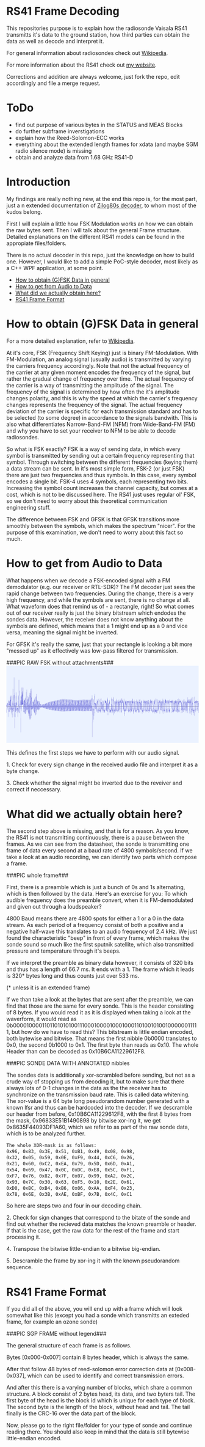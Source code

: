 # RS41 Frame Decoding
This repositories purpose is to explain how the radiosonde Vaisala RS41 transmitts it's data to the ground station, how third parties can obtain the data as well as decode and interpret it.

For general information about radiosondes check out [Wikipedia](https://de.wikipedia.org/wiki/Radiosonde).

For more information about the RS41 check out [my website](https://sondehunt.de).

Corrections and addition are always welcome, just fork the repo, edit accordingly and file a merge request.

# ToDo
* find out purpose of various bytes in the STATUS and MEAS Blocks
* do further subframe inverstigations
* explain how the Reed-Solomon-ECC works
* everything about the extended length frames for xdata (and maybe SGM radio silence mode) is missing
* obtain and analyze data from 1.68 GHz RS41-D

# Introduction

My findings are really nothing new, at the end this repo is, for the most part, just a n extended documentation of [Zilog80s decoder](https://github.com/rs1729/RS), to whom most of the kudos belong.

First I will explain a little how FSK Modulation works an how we can obtain the raw bytes sent. Then I will talk about the general Frame structure. Detailed explanations on the different RS41 models can be found in the appropiate files/folders.

There is no actual decoder in this repo, just the knowledge on how to build one.  However, I would like to add a simple PoC-style decoder, most likely as a C++ WPF application, at some point.

* [How to obtain (G)FSK Data in general](#how-to-obtain-gfsk-data-in-general)
* [How to get from Audio to Data](#how-to-get-from-audio-to-data)
* [What did we actually obtain here?](#what-did-we-actually-obtain-here)
* [RS41 Frame Format](#rs41-frame-format)

# How to obtain (G)FSK Data in general
For a more detailed explanation, refer to [Wikipedia](https://en.wikipedia.org/wiki/Frequency-shift_keying).

At it's core, FSK (Frequency Shift Keying) just is binary FM-Modulation. With FM-Modulation, an analog signal (usually audio) is transmitted by varying the carriers frequency accordingly. Note that not the actual frequency of the carrier at any given moment encodes the frequency of the signal, but rather the gradual change of frequency over time. The actual frequency of the carrier is a way of transmitting the amplitude of the signal. The frequency of the signal is determined by how often the it's amplitude changes polarity, and this is why the speed at which the carrier's frequency changes represents the frequency of the signal. The actual frequency deviation of the carrier is specific for each transmission standard and has to be selected (to some degree) in accordance to the signals bandwith. This is also what differentiates Narrow-Band-FM (NFM) from Wide-Band-FM (FM) and why you have to set your receiver to NFM to be able to decode radiosondes.

So what is FSK exactly? FSK is a way of sending data, in which every symbol is transmitted by sending out a certain frequency representing that symbol. Through switching between the different frequencies (keying them) a data stream can be sent. In it's most simple form, FSK-2 (or just FSK) there are just two frequencies and thus symbols. In this case, every symbol encodes a single bit. FSK-4 uses 4 symbols, each representing two bits. Increasing the symbol count increases the channel capacity, but comes at a cost, which is not to be discussed here. The RS41 just uses regular ol' FSK, so we don't need to worry about this theoretical communication engineering stuff.

The difference between FSK and GFSK is that GFSK transitions more smoothly between the symbols, which makes the spectrum "nicer". For the purpose of this examination, we don't need to worry about this fact so much.

# How to get from Audio to Data

What happens when we decode a FSK-encoded signal with a FM demodulator (e.g. our receiver or RTL-SDR)? The FM decoder just sees the rapid change between two frequencies. During the change, there is a very high frequency, and while the symbols are sent, there is no change at all. What waveform does that remind us of - a rectangle, right! So what comes out of our receiver really is just the binary bitstream which endodes the sondes data. However, the receiver does not know anything about the symbols are defined, which means that a 1 might end up as a 0 and vice versa, meaning the signal might be inverted.

For GFSK it's really the same, just that your rectangle is looking a bit more "messed up" as it effectively was low-pass filtered for transmission.

###PIC RAW FSK without attachments###
![pic_whole_frame](__used_asset__/pic_whole_frame.png?raw=true "pic_whole_frame")

This defines the first steps we have to perform with our audio signal.

   1\. Check for every sign change in the received audio file and interpret it as a byte change.

   3\. Check whether the signal might be inverted due to the reveiver and correct if neccessary.

# What did we actually obtain here?

The second step above is missing, and that is for a reason. As you know, the RS41 is not transmitting continuously, there is a pause between the frames. As we can see from the datasheet, the sonde is transmitting one frame of data every second at a baud rate of 4800 symbols/second. If we take a look at an audio recording, we can identify two parts which compose a frame.

###PIC whole frame###

First, there is a preamble which is just a bunch of 0s and 1s alternating, which is then followed by the data. Here's an exercise for you: To which audible frequency does the preamble convert, when it is FM-demodulated and given out through a loudspeaker?

4800 Baud means there are 4800 spots for either a 1 or a 0 in the data stream. As each period of a frequency consist of both a positive and a negative half-wave this translates to an audio frequency of 2.4 kHz. We just found the characteristic "beep" in front of every frame, which makes the sonde sound so much like the first sputnik satellite, which also transmitted pressure and temperature through it's beeps.

If we interpret the preamble as binary data however, it consists of 320 bits and thus has a length of 66.7 ms. It ends with a 1. The frame which it leads is 320* bytes long and thus counts just over 533 ms.

(* unless it is an extended frame)

If we than take a look at the bytes that are sent after the preamble, we can find that those are the same for every sonde. This is the header consisting of 8 bytes. If you would read it as it is displayed when taking a look at the waverform, it would read as 0b0000100001101101010100111000100001000100011010010100100000011111, but how do we have to read this? This bitstream is little endian encoded, both bytewise and bitwise. That means the first nibble 0b0000 translates to 0x0, the second 0b1000 to 0x1. The first byte than reads as 0x10. The whole Header than can be decoded as 0x10B6CA11229612F8.

###PIC SONDE DATA WITH ANNOTATED nibbles

The sondes data is additionally xor-scrambled before sending, but not as a crude way of stopping us from decoding it, but to make sure that there always lots of 0-1 changes in the data as the the receiver has to synchronize on the transmission baud rate. This is called data whitening. The xor-value is a 64 byte long pseudorandom number generated with a known lfsr and thus can be hardcoded into the decoder. If we descramble our header from before, 0x10B6CA11229612F8, with the first 8 bytes from the mask, 0x96833E51B1490898 by bitwise xor-ing it, we get 0x8635F44093DF1A60, which we refer to as part of the raw sonde data, which is to be analyzed further.

```
The whole XOR-mask is as follows:
0x96, 0x83, 0x3E, 0x51, 0xB1, 0x49, 0x08, 0x98,
0x32, 0x05, 0x59, 0x0E, 0xF9, 0x44, 0xC6, 0x26,
0x21, 0x60, 0xC2, 0xEA, 0x79, 0x5D, 0x6D, 0xA1,
0x54, 0x69, 0x47, 0x0C, 0xDC, 0xE8, 0x5C, 0xF1,
0xF7, 0x76, 0x82, 0x7F, 0x07, 0x99, 0xA2, 0x2C,
0x93, 0x7C, 0x30, 0x63, 0xF5, 0x10, 0x2E, 0x61,
0xD0, 0xBC, 0xB4, 0xB6, 0x06, 0xAA, 0xF4, 0x23,
0x78, 0x6E, 0x3B, 0xAE, 0xBF, 0x7B, 0x4C, 0xC1
```

So here are steps two and four in our decoding chain.

   2\. Check for sign changes that correspond to the bitate of the sonde and find out whether the recieved data matches the known preamble or header. If that is the case, get the raw data for the rest of the frame and start processing it.

   4\. Transpose the bitwise little-endian to a bitwise big-endian.

   5\. Descramble the frame by xor-ing it with the known pseudorandom sequence.

# RS41 Frame Format

If you did all of the above, you will end up with a frame which will look somewhat like this (except you had a sonde which transmitts an exteded frame, for example an ozone sonde)

###PIC SGP FRAME without legend###

The general structure of each frame is as follows.

Bytes [0x000-0x007] contain 8 bytes header, which is always the same.

After that follow 48 bytes of reed-solomon error correction data at [0x008-0x037], which can be used to identify and correct transmission errors.

And after this there is a varying number of blocks, which share a common structure. A block consist of 2 bytes head, its data, and two byters tail. The first byte of the head is the block id which is unique for each type of block. The second byte is the length of the block, without head and tail. The tail finally is the CRC-16 over the data part of the block.

Now, please go to the right file/folder for your type of sonde and continue reading there. You should also keep in mind that the data is still bytewise little-endian encoded.
